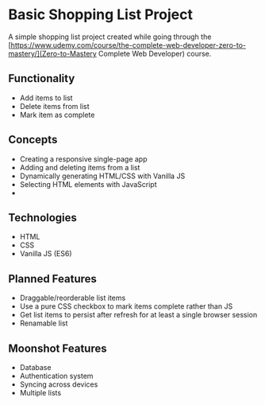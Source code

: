 # Basic Shopping List Project

A simple shopping list project created while going through the [https://www.udemy.com/course/the-complete-web-developer-zero-to-mastery/](Zero-to-Mastery Complete Web Developer) course. 

## Functionality

- Add items to list
- Delete items from list
- Mark item as complete

## Concepts
- Creating a responsive single-page app
- Adding and deleting items from a list
- Dynamically generating HTML/CSS with Vanilla JS
- Selecting HTML elements with JavaScript
- 

## Technologies
- HTML
- CSS
- Vanilla JS (ES6)

## Planned Features
- Draggable/reorderable list items
- Use a pure CSS checkbox to mark items complete rather than JS
- Get list items to persist after refresh for at least a single browser session
- Renamable list

## Moonshot Features
- Database
- Authentication system
- Syncing across devices
- Multiple lists